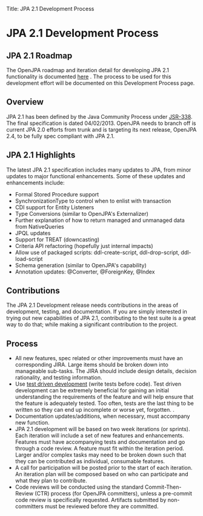 Title: JPA 2.1 Development Process


<a name="JPA2.1DevelopmentProcess-JPA2.1DevelopmentProcess"></a>

# JPA 2.1 Development Process

<a name="JPA2.1DevelopmentProcess-JPA2.1Roadmap"></a>

## JPA 2.1 Roadmap
The OpenJPA roadmap and iteration detail for developing JPA 2.1
functionality is documented [here](jpa-2.1-roadmap.html)
.  The process to be used for this development effort will be documented on
this Development Process page.

<a name="JPA2.1DevelopmentProcess-Overview"></a>

## Overview
JPA 2.1 has been defined by the Java Community Process under 
[JSR-338](http://jcp.org/en/jsr/detail?id=338).  The final specification is dated 
04/02/2013.  OpenJPA needs to branch off is current JPA 2.0 efforts from trunk and is targeting its next
release, OpenJPA 2.4, to be fully spec compliant with JPA 2.1.

<a name="JPA2.1DevelopmentProcess-JPA2.1Highlights"></a>

## JPA 2.1 Highlights
The latest JPA 2.1 specification includes many updates to JPA,
from minor updates to major functional enhancements.  Some of these updates
and enhancements include:

*  Formal Stored Procedure support
*  SynchronizationType to control when to enlist with transaction
*  CDI support for Entity Listeners
*  Type Conversions (similar to OpenJPA's Externalizer)
*  Further explanation of how to return managed and unmanaged data from NativeQueries
*  JPQL updates
*  Support for TREAT (downcasting)
*  Criteria API refactoring (hopefully just internal impacts)
*  Allow use of packaged scripts:  ddl-create-script, ddl-drop-script, ddl-load-script
*  Schema generation (similar to OpenJPA's capability)
*  Annotation updates:  @Converter, @ForeignKey, @Index

<a name="JPA2.1DevelopmentProcess-Contributions"></a>

## Contributions
The JPA 2.1 Development release needs contributions in the areas of development,
testing, and documentation.  If you are simply interested in trying out new
capabilities of JPA 2.1, contributing to the test suite is a great way to
do that; while making a significant contribution to the project.

<a name="JPA2.1DevelopmentProcess-Process"></a>

## Process

* All new features, spec related or other improvements must have an
corresponding JIRA.  Large items should be broken down into manageable
sub-tasks.  The JIRA should include design details, decision rationality,
and testing information.
* Use [test driven development](http://en.wikipedia.org/wiki/Test-driven_development)
 (write tests before code).  Test driven development can be extremely
beneficial for gaining an initial understanding the requirements of the
feature and will help ensure that the feature is adequately tested.  Too
often, tests are the last thing to be written so they can end up incomplete
or worse yet, forgotten.
.
* Documentation updates/additions, when necessary, must accompany new
function.
* JPA 2.1 development will be based on two week
iterations (or sprints).  Each iteration will include a set of new features
and enhancements.  Features must have accompanying tests and documentation
and go through a code review.  A feature must fit within the iteration
period.  Larger and/or complex tasks may need to be broken down such that
they can be contributed as individual, consumable features. 
* A call for participation will be posted prior to the start of each
iteration.  An iteration plan will be composed based on who can participate
and what they plan to contribute.
* Code reviews will be conducted using the standard Commit-Then-Review
(CTR) process (for OpenJPA committers), unless a pre-commit code review is
specifically requested.  Artifacts submitted by non-committers must be
reviewed before they are committed.
